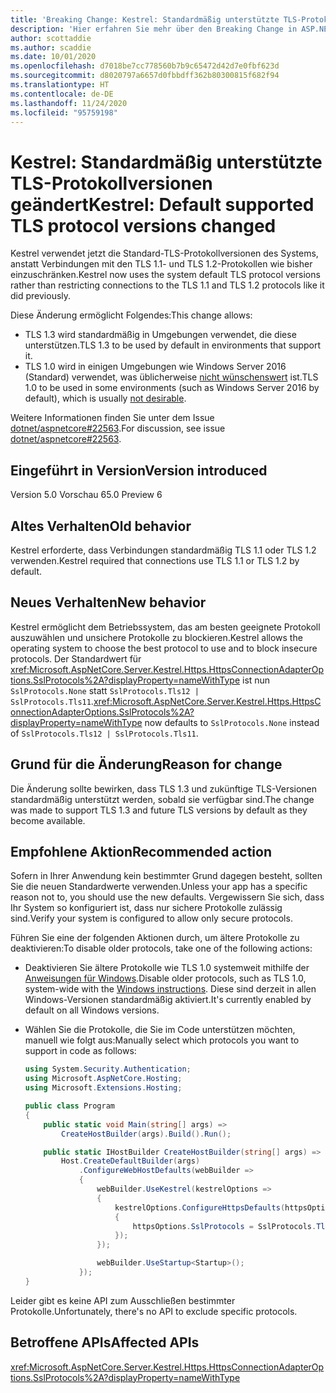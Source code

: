```yaml
---
title: 'Breaking Change: Kestrel: Standardmäßig unterstützte TLS-Protokollversionen geändert'
description: 'Hier erfahren Sie mehr über den Breaking Change in ASP.NET Core 5.0 mit dem Titel „Kestrel: Standardmäßig unterstützte TLS-Protokollversionen geändert'
author: scottaddie
ms.author: scaddie
ms.date: 10/01/2020
ms.openlocfilehash: d7018be7cc778560b7b9c65472d42d7e0fbf623d
ms.sourcegitcommit: d8020797a6657d0fbbdff362b80300815f682f94
ms.translationtype: HT
ms.contentlocale: de-DE
ms.lasthandoff: 11/24/2020
ms.locfileid: "95759198"
---
```

# <a name="kestrel-default-supported-tls-protocol-versions-changed"></a><span data-ttu-id="bde73-103">Kestrel: Standardmäßig unterstützte TLS-Protokollversionen geändert</span><span class="sxs-lookup"><span data-stu-id="bde73-103">Kestrel: Default supported TLS protocol versions changed</span></span>

<span data-ttu-id="bde73-104">Kestrel verwendet jetzt die Standard-TLS-Protokollversionen des Systems, anstatt Verbindungen mit den TLS 1.1- und TLS 1.2-Protokollen wie bisher einzuschränken.</span><span class="sxs-lookup"><span data-stu-id="bde73-104">Kestrel now uses the system default TLS protocol versions rather than restricting connections to the TLS 1.1 and TLS 1.2 protocols like it did previously.</span></span>

<span data-ttu-id="bde73-105">Diese Änderung ermöglicht Folgendes:</span><span class="sxs-lookup"><span data-stu-id="bde73-105">This change allows:</span></span>

* <span data-ttu-id="bde73-106">TLS 1.3 wird standardmäßig in Umgebungen verwendet, die diese unterstützen.</span><span class="sxs-lookup"><span data-stu-id="bde73-106">TLS 1.3 to be used by default in environments that support it.</span></span>
* <span data-ttu-id="bde73-107">TLS 1.0 wird in einigen Umgebungen wie Windows Server 2016 (Standard) verwendet, was üblicherweise [nicht wünschenswert](/security/engineering/solving-tls1-problem) ist.</span><span class="sxs-lookup"><span data-stu-id="bde73-107">TLS 1.0 to be used in some environments (such as Windows Server 2016 by default), which is usually [not desirable](/security/engineering/solving-tls1-problem).</span></span>

<span data-ttu-id="bde73-108">Weitere Informationen finden Sie unter dem Issue [dotnet/aspnetcore#22563](https://github.com/dotnet/aspnetcore/issues/22563).</span><span class="sxs-lookup"><span data-stu-id="bde73-108">For discussion, see issue [dotnet/aspnetcore#22563](https://github.com/dotnet/aspnetcore/issues/22563).</span></span>

## <a name="version-introduced"></a><span data-ttu-id="bde73-109">Eingeführt in Version</span><span class="sxs-lookup"><span data-stu-id="bde73-109">Version introduced</span></span>

<span data-ttu-id="bde73-110">Version 5.0 Vorschau 6</span><span class="sxs-lookup"><span data-stu-id="bde73-110">5.0 Preview 6</span></span>

## <a name="old-behavior"></a><span data-ttu-id="bde73-111">Altes Verhalten</span><span class="sxs-lookup"><span data-stu-id="bde73-111">Old behavior</span></span>

<span data-ttu-id="bde73-112">Kestrel erforderte, dass Verbindungen standardmäßig TLS 1.1 oder TLS 1.2 verwenden.</span><span class="sxs-lookup"><span data-stu-id="bde73-112">Kestrel required that connections use TLS 1.1 or TLS 1.2 by default.</span></span>

## <a name="new-behavior"></a><span data-ttu-id="bde73-113">Neues Verhalten</span><span class="sxs-lookup"><span data-stu-id="bde73-113">New behavior</span></span>

<span data-ttu-id="bde73-114">Kestrel ermöglicht dem Betriebssystem, das am besten geeignete Protokoll auszuwählen und unsichere Protokolle zu blockieren.</span><span class="sxs-lookup"><span data-stu-id="bde73-114">Kestrel allows the operating system to choose the best protocol to use and to block insecure protocols.</span></span> <span data-ttu-id="bde73-115">Der Standardwert für <xref:Microsoft.AspNetCore.Server.Kestrel.Https.HttpsConnectionAdapterOptions.SslProtocols%2A?displayProperty=nameWithType> ist nun `SslProtocols.None` statt `SslProtocols.Tls12 | SslProtocols.Tls11`.</span><span class="sxs-lookup"><span data-stu-id="bde73-115"><xref:Microsoft.AspNetCore.Server.Kestrel.Https.HttpsConnectionAdapterOptions.SslProtocols%2A?displayProperty=nameWithType> now defaults to `SslProtocols.None` instead of `SslProtocols.Tls12 | SslProtocols.Tls11`.</span></span>

## <a name="reason-for-change"></a><span data-ttu-id="bde73-116">Grund für die Änderung</span><span class="sxs-lookup"><span data-stu-id="bde73-116">Reason for change</span></span>

<span data-ttu-id="bde73-117">Die Änderung sollte bewirken, dass TLS 1.3 und zukünftige TLS-Versionen standardmäßig unterstützt werden, sobald sie verfügbar sind.</span><span class="sxs-lookup"><span data-stu-id="bde73-117">The change was made to support TLS 1.3 and future TLS versions by default as they become available.</span></span>

## <a name="recommended-action"></a><span data-ttu-id="bde73-118">Empfohlene Aktion</span><span class="sxs-lookup"><span data-stu-id="bde73-118">Recommended action</span></span>

<span data-ttu-id="bde73-119">Sofern in Ihrer Anwendung kein bestimmter Grund dagegen besteht, sollten Sie die neuen Standardwerte verwenden.</span><span class="sxs-lookup"><span data-stu-id="bde73-119">Unless your app has a specific reason not to, you should use the new defaults.</span></span> <span data-ttu-id="bde73-120">Vergewissern Sie sich, dass Ihr System so konfiguriert ist, dass nur sichere Protokolle zulässig sind.</span><span class="sxs-lookup"><span data-stu-id="bde73-120">Verify your system is configured to allow only secure protocols.</span></span>

<span data-ttu-id="bde73-121">Führen Sie eine der folgenden Aktionen durch, um ältere Protokolle zu deaktivieren:</span><span class="sxs-lookup"><span data-stu-id="bde73-121">To disable older protocols, take one of the following actions:</span></span>

* <span data-ttu-id="bde73-122">Deaktivieren Sie ältere Protokolle wie TLS 1.0 systemweit mithilfe der [Anweisungen für Windows](../../../../framework/network-programming/tls.md#configuring-schannel-protocols-in-the-windows-registry).</span><span class="sxs-lookup"><span data-stu-id="bde73-122">Disable older protocols, such as TLS 1.0, system-wide with the [Windows instructions](../../../../framework/network-programming/tls.md#configuring-schannel-protocols-in-the-windows-registry).</span></span> <span data-ttu-id="bde73-123">Diese sind derzeit in allen Windows-Versionen standardmäßig aktiviert.</span><span class="sxs-lookup"><span data-stu-id="bde73-123">It's currently enabled by default on all Windows versions.</span></span>
* <span data-ttu-id="bde73-124">Wählen Sie die Protokolle, die Sie im Code unterstützen möchten, manuell wie folgt aus:</span><span class="sxs-lookup"><span data-stu-id="bde73-124">Manually select which protocols you want to support in code as follows:</span></span>

    ```csharp
    using System.Security.Authentication;
    using Microsoft.AspNetCore.Hosting;
    using Microsoft.Extensions.Hosting;

    public class Program
    {
        public static void Main(string[] args) =>
            CreateHostBuilder(args).Build().Run();

        public static IHostBuilder CreateHostBuilder(string[] args) =>
            Host.CreateDefaultBuilder(args)
                .ConfigureWebHostDefaults(webBuilder =>
                {
                    webBuilder.UseKestrel(kestrelOptions =>
                    {
                        kestrelOptions.ConfigureHttpsDefaults(httpsOptions =>
                        {
                            httpsOptions.SslProtocols = SslProtocols.Tls12 | SslProtocols.Tls13;
                        });
                    });

                    webBuilder.UseStartup<Startup>();
                });
    }
    ```

<span data-ttu-id="bde73-125">Leider gibt es keine API zum Ausschließen bestimmter Protokolle.</span><span class="sxs-lookup"><span data-stu-id="bde73-125">Unfortunately, there's no API to exclude specific protocols.</span></span>

## <a name="affected-apis"></a><span data-ttu-id="bde73-126">Betroffene APIs</span><span class="sxs-lookup"><span data-stu-id="bde73-126">Affected APIs</span></span>

<xref:Microsoft.AspNetCore.Server.Kestrel.Https.HttpsConnectionAdapterOptions.SslProtocols%2A?displayProperty=nameWithType>

<!--

### Category

ASP.NET Core

### Affected APIs

`P:Microsoft.AspNetCore.Server.Kestrel.Https.HttpsConnectionAdapterOptions.SslProtocols`

-->
